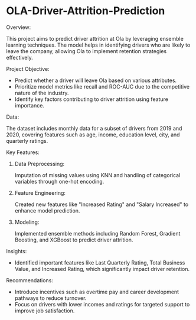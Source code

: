 # OLA-Driver-Attrition-Prediction
Overview:

This project aims to predict driver attrition at Ola by leveraging ensemble learning techniques. The model helps in identifying drivers who are likely to leave the company, allowing Ola to implement retention strategies effectively.

Project Objective:

- Predict whether a driver will leave Ola based on various attributes.
- Prioritize model metrics like recall and ROC-AUC due to the competitive nature of the industry.
- Identify key factors contributing to driver attrition using feature importance.
  
Data:

The dataset includes monthly data for a subset of drivers from 2019 and 2020, covering features such as age, income, education level, city, and quarterly ratings.

Key Features:

1. Data Preprocessing:

   Imputation of missing values using KNN and handling of categorical variables through one-hot encoding.
2. Feature Engineering:
  
   Created new features like "Increased Rating" and "Salary Increased" to enhance model prediction.
3. Modeling:
  
   Implemented ensemble methods including Random Forest, Gradient Boosting, and XGBoost to predict driver attrition.
   
Insights:
- Identified important features like Last Quarterly Rating, Total Business Value, and Increased Rating, which significantly impact driver retention.
  
Recommendations:

- Introduce incentives such as overtime pay and career development pathways to reduce turnover.
- Focus on drivers with lower incomes and ratings for targeted support to improve job satisfaction.

